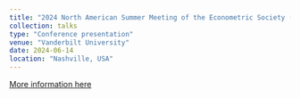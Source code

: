 ```yaml
---
title: "2024 North American Summer Meeting of the Econometric Society (NASM)"
collection: talks
type: "Conference presentation"
venue: "Vanderbilt University"
date: 2024-06-14
location: "Nashville, USA"
---
```


[More information here](https://www.econometricsociety.org/event_papers/view/275/165)



